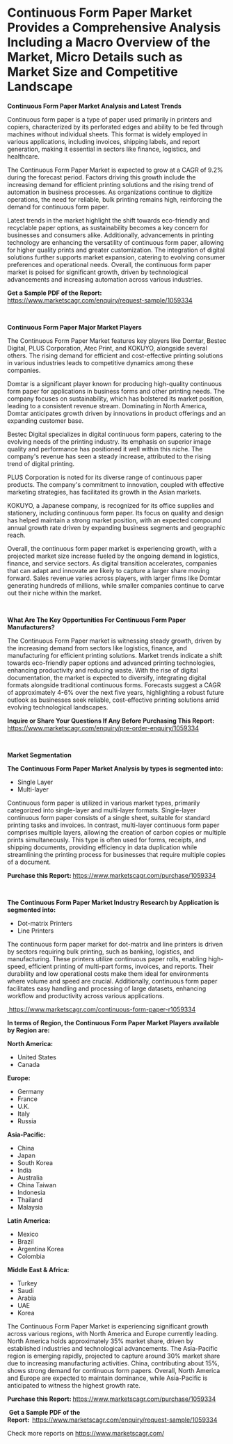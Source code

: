 <p><h1>Continuous Form Paper Market Provides a Comprehensive Analysis Including a Macro Overview of the Market, Micro Details such as Market Size and Competitive Landscape</h1></p><p><strong>Continuous Form Paper Market Analysis and Latest Trends</strong></p>
<p><p>Continuous form paper is a type of paper used primarily in printers and copiers, characterized by its perforated edges and ability to be fed through machines without individual sheets. This format is widely employed in various applications, including invoices, shipping labels, and report generation, making it essential in sectors like finance, logistics, and healthcare.</p><p>The Continuous Form Paper Market is expected to grow at a CAGR of 9.2% during the forecast period. Factors driving this growth include the increasing demand for efficient printing solutions and the rising trend of automation in business processes. As organizations continue to digitize operations, the need for reliable, bulk printing remains high, reinforcing the demand for continuous form paper.</p><p>Latest trends in the market highlight the shift towards eco-friendly and recyclable paper options, as sustainability becomes a key concern for businesses and consumers alike. Additionally, advancements in printing technology are enhancing the versatility of continuous form paper, allowing for higher quality prints and greater customization. The integration of digital solutions further supports market expansion, catering to evolving consumer preferences and operational needs. Overall, the continuous form paper market is poised for significant growth, driven by technological advancements and increasing automation across various industries.</p></p>
<p><strong>Get a Sample PDF of the Report:&nbsp;</strong> <a href="https://www.marketscagr.com/enquiry/request-sample/1059334?utm_campaign=3115&utm_medium=2&utm_source=Github&utm_content=ia&utm_term=05042025&utm_id=continuous-form-paper">https://www.marketscagr.com/enquiry/request-sample/1059334</a></p>
<p>&nbsp;</p>
<p><strong>Continuous Form Paper Major Market Players</strong></p>
<p><p>The Continuous Form Paper Market features key players like Domtar, Bestec Digital, PLUS Corporation, Atec Print, and KOKUYO, alongside several others. The rising demand for efficient and cost-effective printing solutions in various industries leads to competitive dynamics among these companies.</p><p>Domtar is a significant player known for producing high-quality continuous form paper for applications in business forms and other printing needs. The company focuses on sustainability, which has bolstered its market position, leading to a consistent revenue stream. Dominating in North America, Domtar anticipates growth driven by innovations in product offerings and an expanding customer base.</p><p>Bestec Digital specializes in digital continuous form papers, catering to the evolving needs of the printing industry. Its emphasis on superior image quality and performance has positioned it well within this niche. The company's revenue has seen a steady increase, attributed to the rising trend of digital printing.</p><p>PLUS Corporation is noted for its diverse range of continuous paper products. The company's commitment to innovation, coupled with effective marketing strategies, has facilitated its growth in the Asian markets.</p><p>KOKUYO, a Japanese company, is recognized for its office supplies and stationery, including continuous form paper. Its focus on quality and design has helped maintain a strong market position, with an expected compound annual growth rate driven by expanding business segments and geographic reach.</p><p>Overall, the continuous form paper market is experiencing growth, with a projected market size increase fueled by the ongoing demand in logistics, finance, and service sectors. As digital transition accelerates, companies that can adapt and innovate are likely to capture a larger share moving forward. Sales revenue varies across players, with larger firms like Domtar generating hundreds of millions, while smaller companies continue to carve out their niche within the market.</p></p>
<p>&nbsp;</p>
<p><strong>What Are The Key Opportunities For Continuous Form Paper Manufacturers?</strong></p>
<p><p>The Continuous Form Paper market is witnessing steady growth, driven by the increasing demand from sectors like logistics, finance, and manufacturing for efficient printing solutions. Market trends indicate a shift towards eco-friendly paper options and advanced printing technologies, enhancing productivity and reducing waste. With the rise of digital documentation, the market is expected to diversify, integrating digital formats alongside traditional continuous forms. Forecasts suggest a CAGR of approximately 4-6% over the next five years, highlighting a robust future outlook as businesses seek reliable, cost-effective printing solutions amid evolving technological landscapes.</p></p>
<p><strong>Inquire or Share Your Questions If Any Before Purchasing This Report:</strong> <a href="https://www.marketscagr.com/enquiry/pre-order-enquiry/1059334?utm_campaign=3115&utm_medium=2&utm_source=Github&utm_content=ia&utm_term=05042025&utm_id=continuous-form-paper">https://www.marketscagr.com/enquiry/pre-order-enquiry/1059334</a></p>
<p>&nbsp;</p>
<p><strong>Market Segmentation</strong></p>
<p><strong>The Continuous Form Paper Market Analysis by types is segmented into:</strong></p>
<p><ul><li>Single Layer</li><li>Multi-layer</li></ul></p>
<p><p>Continuous form paper is utilized in various market types, primarily categorized into single-layer and multi-layer formats. Single-layer continuous form paper consists of a single sheet, suitable for standard printing tasks and invoices. In contrast, multi-layer continuous form paper comprises multiple layers, allowing the creation of carbon copies or multiple prints simultaneously. This type is often used for forms, receipts, and shipping documents, providing efficiency in data duplication while streamlining the printing process for businesses that require multiple copies of a document.</p></p>
<p><strong>Purchase this Report:&nbsp;</strong><a href="https://www.marketscagr.com/purchase/1059334?utm_campaign=3115&utm_medium=2&utm_source=Github&utm_content=ia&utm_term=05042025&utm_id=continuous-form-paper">https://www.marketscagr.com/purchase/1059334</a></p>
<p>&nbsp;</p>
<p><strong>The Continuous Form Paper Market Industry Research by Application is segmented into:</strong></p>
<p><ul><li>Dot-matrix Printers</li><li>Line Printers</li></ul></p>
<p><p>The continuous form paper market for dot-matrix and line printers is driven by sectors requiring bulk printing, such as banking, logistics, and manufacturing. These printers utilize continuous paper rolls, enabling high-speed, efficient printing of multi-part forms, invoices, and reports. Their durability and low operational costs make them ideal for environments where volume and speed are crucial. Additionally, continuous form paper facilitates easy handling and processing of large datasets, enhancing workflow and productivity across various applications.</p></p>
<p><a href="https://www.marketscagr.com/continuous-form-paper-r1059334?utm_campaign=3115&utm_medium=2&utm_source=Github&utm_content=ia&utm_term=05042025&utm_id=continuous-form-paper">&nbsp;https://www.marketscagr.com/continuous-form-paper-r1059334</a></p>
<p><strong>In terms of Region, the Continuous Form Paper Market Players available by Region are:</strong></p>
<p>
    <p> <strong> North America: </strong>
        <ul>
            <li>United States</li>
            <li>Canada</li>
        </ul>
        </p> 
    <p> <strong> Europe: </strong>
        <ul>
            <li>Germany</li>
            <li>France</li>
            <li>U.K.</li>
            <li>Italy</li>
            <li>Russia</li>
        </ul>
        </p> 
    <p> <strong> Asia-Pacific: </strong>
        <ul>
            <li>China</li>
            <li>Japan</li>
            <li>South Korea</li>
            <li>India</li>
            <li>Australia</li>
            <li>China Taiwan</li>
            <li>Indonesia</li>
            <li>Thailand</li>
            <li>Malaysia</li>
        </ul>
        </p> 
    <p> <strong> Latin America: </strong>
        <ul>
            <li>Mexico</li>
            <li>Brazil</li>
            <li>Argentina Korea</li>
            <li>Colombia</li>
        </ul>
        </p> 
    <p> <strong> Middle East & Africa: </strong>
        <ul>
            <li>Turkey</li>
            <li>Saudi</li>
            <li>Arabia</li>
            <li>UAE</li>
            <li>Korea</li>
        </ul>
    </p>
    </p>
<p><p>The Continuous Form Paper Market is experiencing significant growth across various regions, with North America and Europe currently leading. North America holds approximately 35% market share, driven by established industries and technological advancements. The Asia-Pacific region is emerging rapidly, projected to capture around 30% market share due to increasing manufacturing activities. China, contributing about 15%, shows strong demand for continuous form papers. Overall, North America and Europe are expected to maintain dominance, while Asia-Pacific is anticipated to witness the highest growth rate.</p></p>
<p><strong>Purchase this Report: </strong><a href="https://www.marketscagr.com/purchase/1059334?utm_campaign=3115&utm_medium=2&utm_source=Github&utm_content=ia&utm_term=05042025&utm_id=continuous-form-paper">https://www.marketscagr.com/purchase/1059334</a></p>
<p>&nbsp;<strong>Get a Sample PDF of the Report:&nbsp;&nbsp;</strong><a href="https://www.marketscagr.com/enquiry/request-sample/1059334?utm_campaign=3115&utm_medium=2&utm_source=Github&utm_content=ia&utm_term=05042025&utm_id=continuous-form-paper">https://www.marketscagr.com/enquiry/request-sample/1059334</a></p>
<p><strong></strong></p>
<p>Check more reports on <a href="https://www.marketscagr.com/?utm_campaign=3115&utm_medium=2&utm_source=Github&utm_content=ia&utm_term=05042025&utm_id=continuous-form-paper">https://www.marketscagr.com/</a></p>